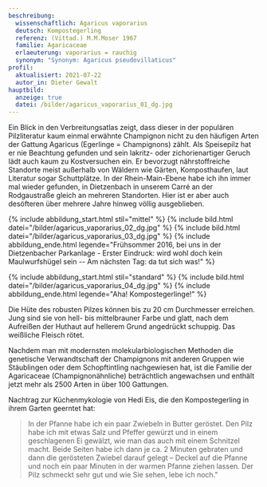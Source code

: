 ```yaml
---
beschreibung:
  wissenschaftlich: Agaricus vaporarius
  deutsch: Kompostegerling
  referenz: (Vittad.) M.M.Moser 1967
  familie: Agaricaceae
  erlaeuterung: vaporarius = rauchig
  synonym: "Synonym: Agaricus pseudovillaticus"
profil:
  aktualisiert: 2021-07-22
  autor_in: Dieter Gewalt
hauptbild:
  anzeige: true
  datei: /bilder/agaricus_vaporarius_01_dg.jpg
---
```

Ein Blick in den Verbreitungsatlas zeigt, dass dieser in der populären Pilzliteratur kaum einmal erwähnte Champignon nicht zu den häufigen Arten der Gattung Agaricus (Egerlinge = Champignons) zählt. Als Speisepilz hat er nie Beachtung gefunden und sein lakritz- oder zichorienartiger Geruch lädt auch kaum zu Kostversuchen ein. Er bevorzugt nährstoffreiche Standorte meist außerhalb von Wäldern wie Gärten, Komposthaufen, laut Literatur sogar Schuttplätze. In der Rhein-Main-Ebene habe ich ihn immer mal wieder gefunden, in Dietzenbach in unserem Carré an der Rodgaustraße gleich an mehreren Standorten. Hier ist er aber auch desöfteren über mehrere Jahre hinweg völlig ausgeblieben.

{% include abbildung_start.html stil="mittel" %}
{% include bild.html datei="/bilder/agaricus_vaporarius_02_dg.jpg" %}
{% include bild.html datei="/bilder/agaricus_vaporarius_03_dg.jpg" %}
{% include abbildung_ende.html legende="Frühsommer 2016, bei uns in der Dietzenbacher Parkanlage - Erster Eindruck: wird wohl doch kein Maulwurfshügel sein -- Am nächsten Tag: da tut sich was!" %}

{% include abbildung_start.html stil="standard" %}
{% include bild.html datei="/bilder/agaricus_vaporarius_04_dg.jpg" %}
{% include abbildung_ende.html legende="Aha! Kompostegerlinge!" %}

Die Hüte des robusten Pilzes können bis zu 20 cm Durchmesser erreichen. Jung sind sie von hell- bis mittelbrauner Farbe und glatt, nach dem Aufreißen der Huthaut auf hellerem Grund angedrückt schuppig. Das weißliche Fleisch rötet. 

Nachdem man mit modernsten molekularbiologischen Methoden die genetische Verwandtschaft der Champignons mit anderen Gruppen wie Stäublingen oder dem Schopftintling nachgewiesen hat, ist die Familie der Agaricaceae (Champignonähnliche) beträchtlich angewachsen und enthält jetzt mehr als 2500 Arten in über 100 Gattungen.

Nachtrag zur Küchenmykologie von Hedi Eis, die den Kompostegerling in ihrem Garten geerntet hat:

> In der Pfanne habe ich ein paar Zwiebeln in Butter geröstet. Den Pilz habe ich mit etwas Salz und Pfeffer gewürzt und in einem geschlagenen Ei gewälzt, wie man das auch mit einem Schnitzel macht. Beide Seiten habe ich dann je ca. 2 Minuten gebraten und dann die gerösteten Zwiebel darauf gelegt – Deckel auf die Pfanne und noch ein paar Minuten in der warmen Pfanne ziehen lassen. Der Pilz schmeckt sehr gut und wie Sie sehen, lebe ich noch."